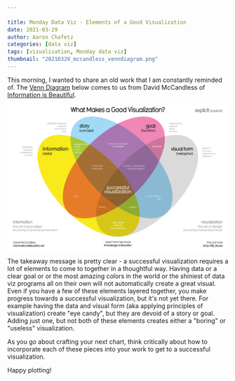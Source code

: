 ```yaml
---

title: Monday Data Viz - Elements of a Good Visualization
date: 2021-03-29
author: Aaron Chafetz
categories: [data viz]
tags: [vizualisation, Monday data viz]
thumbnail: "20210329_mccandless_venndiagram.png"
---
```


This morning, I wanted to share an old work that I am constantly reminded of. The [Venn Diagram](https://informationisbeautiful.net/visualizations/what-makes-a-good-data-visualization/) below comes to us from David McCandless of [Information is Beautiful](https://informationisbeautiful.net/).

![successful viz](/assets/images/posts/20210329_mccandless_venndiagram.png)

The takeaway message is pretty clear - a successful visualization requires a lot of elements to come to together in a thoughtful way. Having data or a clear goal or or the most amazing colors in the world or the shiniest of data viz programs all on their own will not automatically create a great visual. Even if you have a few of these elements layered together, you make progress towards a successful visualization, but it's not yet there. For example having the data and visual form (aka applying principles of visualization) create "eye candy", but they are devoid of a story or goal. Adding just one, but not both of these elements creates either a "boring" or "useless" visualization. 

As you go about crafting your next chart, think critically about how to incorporate each of these pieces into your work to get to a successful visualization.  

Happy plotting!